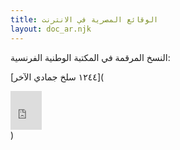 ```yaml
---
title: الوقائع المصرية في الانترنت
layout: doc_ar.njk
---
```


النسخ المرقمة في المكتبة الوطنية الفرنسية:

[١٢٤٤ سلخ جمادي الآخر](<div style="display: block; "><iframe style="width:50px; height: 62.15373631603998px; border: 0;" src="https://gallica.bnf.fr/ark:/12148/bpt6k12150259/f1.item.mini"></iframe></div>)
